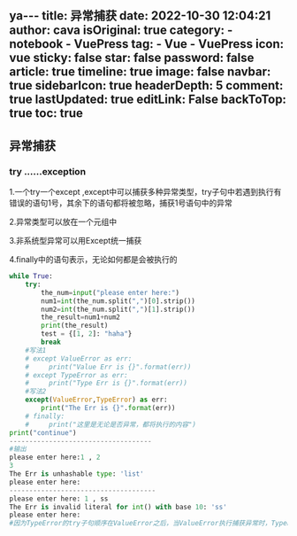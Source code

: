 ya---
title: 异常捕获
date: 2022-10-30 12:04:21
author: cava
isOriginal: true
category: 
    - notebook
    - VuePress
tag:
    - Vue
    - VuePress
icon: vue
sticky: false
star: false
password: false
article: true
timeline: true
image: false
navbar: true
sidebarIcon: true
headerDepth: 5
comment: true
lastUpdated: true
editLink: False
backToTop: true
toc: true
---

##  异常捕获

###  try ......exception

1.一个try一个except ,except中可以捕获多种异常类型，try子句中若遇到执行有错误的语句1号，其余下的语句都将被忽略，捕获1号语句中的异常

2.异常类型可以放在一个元组中

3.非系统型异常可以用Except统一捕获

4.finally中的语句表示，无论如何都是会被执行的

```python
while True:
    try:
        the_num=input("please enter here:")
        num1=int(the_num.split(",")[0].strip())
        num2=int(the_num.split(",")[1].strip())
        the_result=num1+num2
        print(the_result)
        test = {[1, 2]: "haha"}
        break
    #写法1
    # except ValueError as err:
    #     print("Value Err is {}".format(err))
    # except TypeError as err:
    #     print("Type Err is {}".format(err))
    #写法2
    except(ValueError,TypeError) as err:
        print("The Err is {}".format(err))
    # finally:
    #     print("这里是无论是否异常，都将执行的内容")
print("continue")
------------------------------------
#输出
please enter here:1 , 2
3
The Err is unhashable type: 'list'
please enter here:
-------------------------------------
please enter here: 1 , ss
The Err is invalid literal for int() with base 10: 'ss'
please enter here:
#因为TypeError的try子句顺序在ValueError之后，当ValueError执行捕获异常时，TypeError就不会被执行
```



